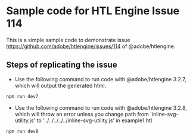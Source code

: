 # Sample code for HTL Engine Issue 114

This is a simple sample code to demonstrate issue https://github.com/adobe/htlengine/issues/114 of @adobe/htlengine.

## Steps of replicating the issue

- Use the following command to run code with @adobe/htlengine 3.2.7, which will output the generated html.
```bash
npm run dev7
```
- Use the following command to run code with @adobe/htlengine 3.2.8, which will throw an error unless you change path from 'inline-svg-utility.js' to '../../../../../inline-svg-utility.js' in example1.htl
```bash
npm run dev8
```
